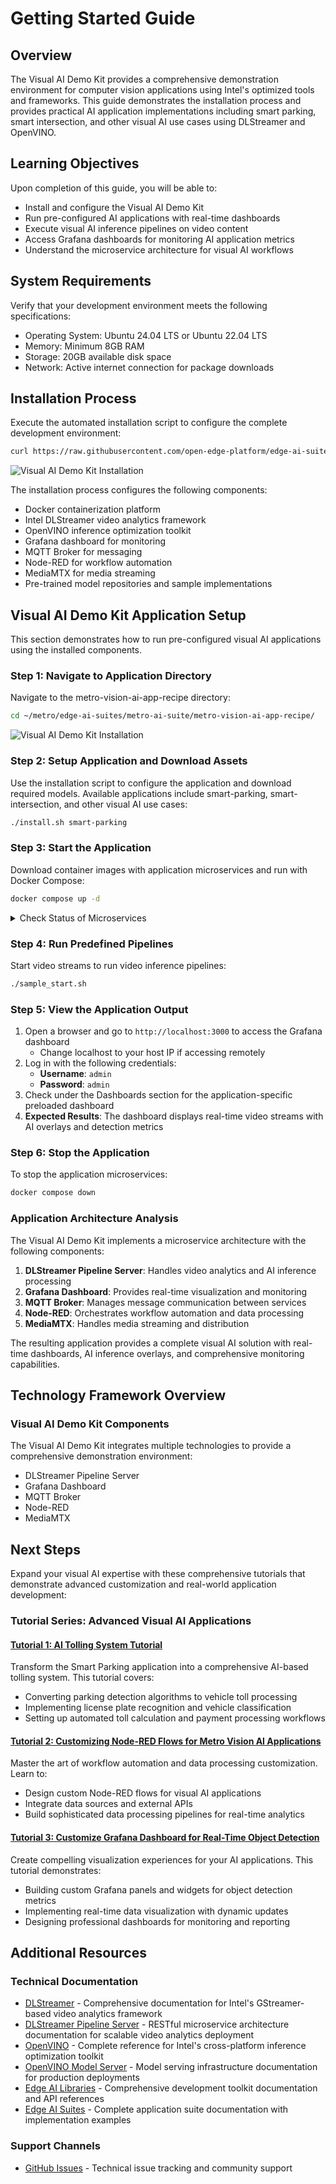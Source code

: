 # Getting Started Guide

## Overview

The Visual AI Demo Kit provides a comprehensive demonstration environment for computer vision applications using Intel's optimized tools and frameworks. This guide demonstrates the installation process and provides practical AI application implementations including smart parking, smart intersection, and other visual AI use cases using DLStreamer and OpenVINO.

## Learning Objectives

Upon completion of this guide, you will be able to:
- Install and configure the Visual AI Demo Kit
- Run pre-configured AI applications with real-time dashboards
- Execute visual AI inference pipelines on video content
- Access Grafana dashboards for monitoring AI application metrics
- Understand the microservice architecture for visual AI workflows

## System Requirements

Verify that your development environment meets the following specifications:

- Operating System: Ubuntu 24.04 LTS or Ubuntu 22.04 LTS
- Memory: Minimum 8GB RAM
- Storage: 20GB available disk space
- Network: Active internet connection for package downloads

## Installation Process

Execute the automated installation script to configure the complete development environment:

```bash
curl https://raw.githubusercontent.com/open-edge-platform/edge-ai-suites/refs/heads/main/metro-ai-suite/metro-sdk-manager/scripts/metro-vision-ai-sdk.sh | bash
```

![Visual AI Demo Kit Installation](images/visual-ai-demo-kit-install.png)

The installation process configures the following components:
- Docker containerization platform
- Intel DLStreamer video analytics framework
- OpenVINO inference optimization toolkit
- Grafana dashboard for monitoring
- MQTT Broker for messaging
- Node-RED for workflow automation
- MediaMTX for media streaming
- Pre-trained model repositories and sample implementations

## Visual AI Demo Kit Application Setup

This section demonstrates how to run pre-configured visual AI applications using the installed components.

### Step 1: Navigate to Application Directory

Navigate to the metro-vision-ai-app-recipe directory:

```bash
cd ~/metro/edge-ai-suites/metro-ai-suite/metro-vision-ai-app-recipe/
```

![Visual AI Demo Kit Installation](images/visual-ai-demo-kit-install.png)

### Step 2: Setup Application and Download Assets

Use the installation script to configure the application and download required models. Available applications include smart-parking, smart-intersection, and other visual AI use cases:

```bash
./install.sh smart-parking
```

### Step 3: Start the Application

Download container images with application microservices and run with Docker Compose:

```bash
docker compose up -d
```

<details>
<summary>Check Status of Microservices</summary>

The application starts the following microservices. To check if all microservices are in Running state:

```bash
docker ps
```

**Expected Services:**
- Grafana Dashboard
- DL Streamer Pipeline Server
- MQTT Broker
- Node-RED (for applications without Scenescape)
- Scenescape services (for Smart Intersection only)

</details>

### Step 4: Run Predefined Pipelines

Start video streams to run video inference pipelines:

```bash
./sample_start.sh
```

### Step 5: View the Application Output

1. Open a browser and go to `http://localhost:3000` to access the Grafana dashboard
   - Change localhost to your host IP if accessing remotely
2. Log in with the following credentials:
   - **Username**: `admin`
   - **Password**: `admin`
3. Check under the Dashboards section for the application-specific preloaded dashboard
4. **Expected Results**: The dashboard displays real-time video streams with AI overlays and detection metrics

### Step 6: Stop the Application

To stop the application microservices:

```bash
docker compose down
```

### Application Architecture Analysis

The Visual AI Demo Kit implements a microservice architecture with the following components:

1. **DLStreamer Pipeline Server**: Handles video analytics and AI inference processing
2. **Grafana Dashboard**: Provides real-time visualization and monitoring
3. **MQTT Broker**: Manages message communication between services
4. **Node-RED**: Orchestrates workflow automation and data processing
5. **MediaMTX**: Handles media streaming and distribution

The resulting application provides a complete visual AI solution with real-time dashboards, AI inference overlays, and comprehensive monitoring capabilities.

## Technology Framework Overview

### Visual AI Demo Kit Components

The Visual AI Demo Kit integrates multiple technologies to provide a comprehensive demonstration environment:

- DLStreamer Pipeline Server
- Grafana Dashboard
- MQTT Broker
- Node-RED
- MediaMTX

## Next Steps

Expand your visual AI expertise with these comprehensive tutorials that demonstrate advanced customization and real-world application development:

### Tutorial Series: Advanced Visual AI Applications

#### [Tutorial 1: AI Tolling System Tutorial](tutorial-1.md)
Transform the Smart Parking application into a comprehensive AI-based tolling system. This tutorial covers:
- Converting parking detection algorithms to vehicle toll processing
- Implementing license plate recognition and vehicle classification
- Setting up automated toll calculation and payment processing workflows

#### [Tutorial 2: Customizing Node-RED Flows for Metro Vision AI Applications](tutorial-2.md)
Master the art of workflow automation and data processing customization. Learn to:
- Design custom Node-RED flows for visual AI applications
- Integrate data sources and external APIs
- Build sophisticated data processing pipelines for real-time analytics

#### [Tutorial 3: Customize Grafana Dashboard for Real-Time Object Detection](tutorial-3.md)
Create compelling visualization experiences for your AI applications. This tutorial demonstrates:
- Building custom Grafana panels and widgets for object detection metrics
- Implementing real-time data visualization with dynamic updates
- Designing professional dashboards for monitoring and reporting

## Additional Resources

### Technical Documentation
- [DLStreamer](http://docs.openedgeplatform.intel.com/dev/edge-ai-libraries/dl-streamer/index.html) - Comprehensive documentation for Intel's GStreamer-based video analytics framework
- [DLStreamer Pipeline Server](https://docs.openedgeplatform.intel.com/edge-ai-libraries/dlstreamer-pipeline-server/main/user-guide/Overview.html) - RESTful microservice architecture documentation for scalable video analytics deployment
- [OpenVINO](https://docs.openvino.ai/2025/get-started.html) - Complete reference for Intel's cross-platform inference optimization toolkit
- [OpenVINO Model Server](https://docs.openvino.ai/2025/model-server/ovms_what_is_openvino_model_server.html) - Model serving infrastructure documentation for production deployments
- [Edge AI Libraries](https://docs.openedgeplatform.intel.com/dev/ai-libraries.html) - Comprehensive development toolkit documentation and API references
- [Edge AI Suites](https://docs.openedgeplatform.intel.com/dev/ai-suite-metro.html) - Complete application suite documentation with implementation examples

### Support Channels
- [GitHub Issues](https://github.com/open-edge-platform/edge-ai-suites/issues) - Technical issue tracking and community support